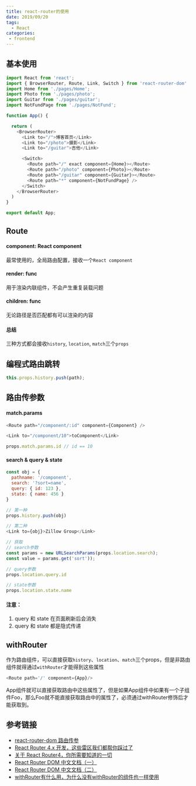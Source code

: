 ```yaml
---
title: react-router的使用
date: 2019/09/20
tags:
  - React
categories:
 - frontend
---
```


## 基本使用
```js
import React from 'react';
import { BrowserRouter, Route, Link, Switch } from 'react-router-dom'
import Home from './pages/Home';
import Photo from './pages/photo';
import Guitar from './pages/guitar';
import NotFundPage from './pages/NotFund';

function App() {

  return (
    <BrowserRouter>
      <Link to="/">博客首页</Link>
      <Link to="/photo">摄影</Link>
      <Link to="/guitar">吉他</Link>

      <Switch>
        <Route path="/" exact component={Home}></Route>
        <Route path="/photo" component={Photo}></Route>
        <Route path="/guitar" component={Guitar}></Route>
        <Route path="*" component={NotFundPage} />
      </Switch>
    </BrowserRouter>
  )
}

export default App;
```

## Route

#### component: React component
最常使用的，全局路由配置，接收一个`React component`

#### render: func
用于渲染内联组件，不会产生重复装载问题

#### children: func
无论路径是否匹配都有可以渲染的内容

#### 总结
三种方式都会接收`history`, `location`, `match`三个`props`

## 编程式路由跳转

```js
this.props.history.push(path);
```

## 路由传参数

#### match.params
```js
<Route path="/component/:id" component={Component} />

<Link to="/component/10">toComponent</Link>

props.match.params.id // id == 10
```

#### search & query & state
```js
const obj = {
  pathname: '/component',
  search: '?sort=name',
  query: { id: 123 },
  state: { name: 456 }
}

// 第一种
props.history.push(obj)

// 第二种
<Link to={obj}>Zillow Group</Link>

// 获取
// search参数
const params = new URLSearchParams(props.location.search);
const value = params.get('sort'));

// query参数
props.location.query.id

// state参数
props.location.state.name

```

#### 注意：
1. query 和 state 在页面刷新后会消失
2. query 和 state 都是隐式传递

## withRouter
作为路由组件，可以直接获取`history`、`location`、`match`三个props，但是非路由组件就得通过`withRouter`才能得到这些属性
```js
<Route path='/' component={App}/>
```
App组件就可以直接获取路由中这些属性了，但是如果App组件中如果有一个子组件Foo，那么Foo就不能直接获取路由中的属性了，必须通过withRouter修饰后才能获取到。

## 参考链接
- [react-router-dom 路由传参](https://www.jianshu.com/p/78286fb4bb6b)
- [React Router 4.x 开发，这些雷区我们都帮你踩过了](https://juejin.im/entry/5b50518bf265da0f6436c34a)
- [关于 React Router4，你所需要知道的一切](https://zhuanlan.zhihu.com/p/43581520)
- [React Router DOM 中文文档（一）](https://www.jianshu.com/p/97e4af32811a)
- [React Router DOM 中文文档（二）](https://www.jianshu.com/p/5796c360e776)
- [withRouter有什么用，为什么没有withRouter的组件也一样使用](https://segmentfault.com/q/1010000015964411)
